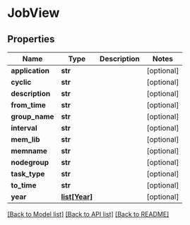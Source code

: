 # JobView

## Properties
Name | Type | Description | Notes
------------ | ------------- | ------------- | -------------
**application** | **str** |  | [optional] 
**cyclic** | **str** |  | [optional] 
**description** | **str** |  | [optional] 
**from_time** | **str** |  | [optional] 
**group_name** | **str** |  | [optional] 
**interval** | **str** |  | [optional] 
**mem_lib** | **str** |  | [optional] 
**memname** | **str** |  | [optional] 
**nodegroup** | **str** |  | [optional] 
**task_type** | **str** |  | [optional] 
**to_time** | **str** |  | [optional] 
**year** | [**list[Year]**](Year.md) |  | [optional] 

[[Back to Model list]](../README.md#documentation-for-models) [[Back to API list]](../README.md#documentation-for-api-endpoints) [[Back to README]](../README.md)

